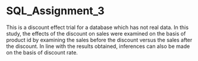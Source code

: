 # SQL_Assignment_3

This is a discount effect trial for a database which has not real data. In this study, 
the effects of the discount on sales were examined on the basis of product id 
by examining the sales before the discount versus the sales after the discount. 
In line with the results obtained, inferences can also be made on the basis of 
discount rate.